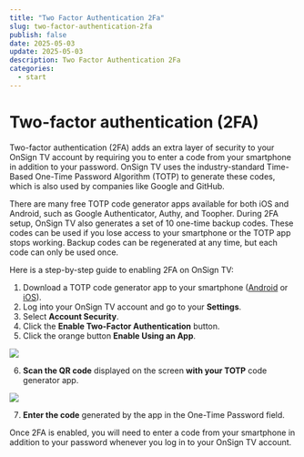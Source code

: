 ```yaml
---
title: "Two Factor Authentication 2Fa"
slug: two-factor-authentication-2fa
publish: false
date: 2025-05-03
update: 2025-05-03
description: Two Factor Authentication 2Fa
categories:
  - start
---
```


Two-factor authentication (2FA)
===============================

Two-factor authentication (2FA) adds an extra layer of security to your OnSign TV account by requiring you to enter a code from your smartphone in addition to your password. OnSign TV uses the industry-standard Time-Based One-Time Password Algorithm (TOTP) to generate these codes, which is also used by companies like Google and GitHub.

There are many free TOTP code generator apps available for both iOS and Android, such as Google Authenticator, Authy, and Toopher. During 2FA setup, OnSign TV also generates a set of 10 one-time backup codes. These codes can be used if you lose access to your smartphone or the TOTP app stops working. Backup codes can be regenerated at any time, but each code can only be used once.

Here is a step-by-step guide to enabling 2FA on OnSign TV:

1. Download a TOTP code generator app to your smartphone ([Android](https://play.google.com/store/apps/details?id=com.google.android.apps.authenticator2&pli=1) or [iOS](https://apps.apple.com/us/app/google-authenticator/id388497605)).
2. Log into your OnSign TV account and go to your **Settings**.
3. Select **Account Security**.
4. Click the **Enable Two-Factor Authentication** button.
5. Click the orange button **Enable Using an App**.

![](https://static.helpjuice.com/helpjuice_production/uploads/upload/image/23821/direct/1731663957938/two-factor-authentication-2fa-2023-10-03-2.png)

6. **Scan the QR code** displayed on the screen **with your TOTP** code generator app.

![](https://static.helpjuice.com/helpjuice_production/uploads/upload/image/23821/direct/1731663980640/two-factor-authentication-2fa-2023-10-03.png)

7. **Enter the code** generated by the app in the One-Time Password field.

Once 2FA is enabled, you will need to enter a code from your smartphone in addition to your password whenever you log in to your OnSign TV account.
